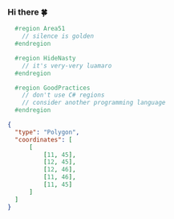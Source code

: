 ### Hi there 🍀

```C#
  #region Area51
    // silence is golden
  #endregion
```

```C#
  #region HideNasty
    // it's very-very luamaro
  #endregion
```

```C#
  #region GoodPractices
    // don't use C# regions
    // consider another programming language
  #endregion
```

```geojson
{
  "type": "Polygon",
  "coordinates": [
      [
          [11, 45],
          [12, 45],
          [12, 46],
          [11, 46],
          [11, 45]
      ]
  ]
}
```

<!--
**andyj115/andyj115** is a ✨ _special_ ✨ repository because its `README.md` (this file) appears on your GitHub profile.

Here are some ideas to get you started:

- 🔭 I’m currently working on ...
- 🌱 I’m currently learning ...
- 👯 I’m looking to collaborate on ...
- 🤔 I’m looking for help with ...
- 💬 Ask me about ...
- 📫 How to reach me: ...
- 😄 Pronouns: ...
- ⚡ Fun fact: ...
-->
